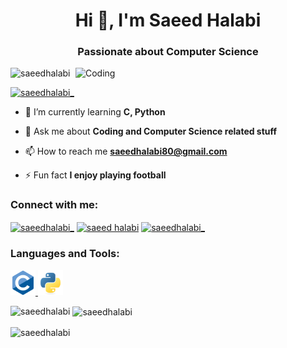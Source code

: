 <h1 align="center">Hi 👋, I'm Saeed Halabi</h1>
<h3 align="center">Passionate about Computer Science</h3>
<img align="right" alt="Coding" width="400" src="https://cdn.dribbble.com/users/1162077/screenshots/3848914/programmer.gif"

<p align="left"> <img src="https://komarev.com/ghpvc/?username=saeedhalabi&label=Profile%20views&color=0e75b6&style=flat" alt="saeedhalabi" /> </p>

<p align="left"> <a href="https://twitter.com/saeedhalabi_" target="blank"><img src="https://img.shields.io/twitter/follow/saeedhalabi_?logo=twitter&style=for-the-badge" alt="saeedhalabi_" /></a> </p>

- 🌱 I’m currently learning **C, Python**

- 💬 Ask me about **Coding and Computer Science related stuff**

- 📫 How to reach me **saeedhalabi80@gmail.com**

- ⚡ Fun fact **I enjoy playing football**

<h3 align="left">Connect with me:</h3>
<p align="left">
<a href="https://twitter.com/saeedhalabi_" target="blank"><img align="center" src="https://raw.githubusercontent.com/rahuldkjain/github-profile-readme-generator/master/src/images/icons/Social/twitter.svg" alt="saeedhalabi_" height="30" width="40" /></a>
<a href="https://linkedin.com/in/saeed halabi" target="blank"><img align="center" src="https://raw.githubusercontent.com/rahuldkjain/github-profile-readme-generator/master/src/images/icons/Social/linked-in-alt.svg" alt="saeed halabi" height="30" width="40" /></a>
<a href="https://instagram.com/saeedhalabi_" target="blank"><img align="center" src="https://raw.githubusercontent.com/rahuldkjain/github-profile-readme-generator/master/src/images/icons/Social/instagram.svg" alt="saeedhalabi_" height="30" width="40" /></a>
</p>

<h3 align="left">Languages and Tools:</h3>
<p align="left"> <a href="https://www.cprogramming.com/" target="_blank" rel="noreferrer"> <img src="https://raw.githubusercontent.com/devicons/devicon/master/icons/c/c-original.svg" alt="c" width="40" height="40"/> </a> <a href="https://www.python.org" target="_blank" rel="noreferrer"> <img src="https://raw.githubusercontent.com/devicons/devicon/master/icons/python/python-original.svg" alt="python" width="40" height="40"/> </a> </p>

<p><img align="left" src="https://github-readme-stats.vercel.app/api/top-langs?username=saeedhalabi&show_icons=true&locale=en&layout=compact" alt="saeedhalabi" /></p>

<p>&nbsp;<img align="center" src="https://github-readme-stats.vercel.app/api?username=saeedhalabi&show_icons=true&locale=en" alt="saeedhalabi" /></p>

<p><img align="center" src="https://github-readme-streak-stats.herokuapp.com/?user=saeedhalabi&" alt="saeedhalabi" /></p>
